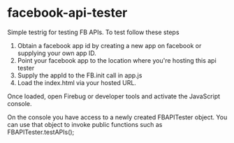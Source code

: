 facebook-api-tester
===================

Simple testrig for testing FB APIs.
To test follow these steps

1. Obtain a facebook app id by creating a new app on facebook or supplying your own app ID.
2. Point your facebook app to the location where you're hosting this api tester
3. Supply the appId to the FB.init call in app.js
4. Load the index.html via your hosted URL.

Once loaded, open Firebug or developer tools and activate the JavaScript console.

On the console you have access to a newly created FBAPITester object. You can use 
that object to invoke public functions such as FBAPITester.testAPIs();


